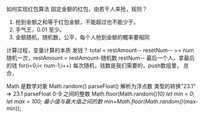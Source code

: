 如何实现红包算法
固定金额的红包，由若干人来抢，规则？

1. 抢到金额之和等于红包金额，不能超过也不能少于。
2. 手气王，0.01 至少。
3. 金额随机，随机数，公平，每个人抢到金额的概率要相同 

计算过程，变量计算的本质
发钱？ total = restAmount--
resetNum-- == num
随机一次，restAmount = restAmount-随机数
restNum--
最后一个人，拿最后的钱 for(i=0;i< num-1;i++)
每次随机，钱数是我们需要的，push数组里，
总合，

Math 是数学对象
Math.random()
parseFloat() 解析为浮点数
类型的转换"23.1" => 23.1 parseFloat
0-9 之间的整数    Math.floor(Math.random()*10)
let min = 0;
let max = 100;
最小值与最大值之间的数
min+Math.floor(Math.random()*(max-min));